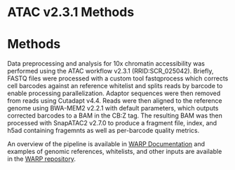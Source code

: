 # ATAC v2.3.1 Methods

# Methods

Data preprocessing and analysis for 10x chromatin accessibility was performed using the ATAC workflow v2.3.1 (RRID:SCR_025042). Briefly, FASTQ files were processed with a custom tool fastqprocess which corrects cell barcodes against an reference whitelist and splits reads by barcode to enable processing parallelization. Adaptor sequences were then removed from reads using Cutadapt v4.4. Reads were then aligned to the reference genome using BWA-MEM2 v2.2.1 with default parameters, which outputs corrected barcodes to a BAM in the CB:Z tag. The resulting BAM was then processed with SnapATAC2 v2.7.0 to produce a fragment file, index, and h5ad containing fragemnts as well as per-barcode quality metrics.

An overview of the pipeline is available in [WARP Documentation](https://broadinstitute.github.io/warp/docs/Pipelines/ATAC/README) and examples of genomic references, whitelists, and other inputs are available in the [WARP repository](https://github.com/broadinstitute/warp/tree/master/pipelines/skylab/multiome/test_inputs).